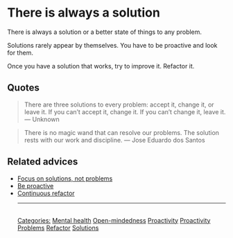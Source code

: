 # There is always a solution

There is always a solution or a better state of things to any problem.

Solutions rarely appear by themselves. You have to be proactive and look for them. 

Once you have a solution that works, try to improve it. Refactor it.

## Quotes

> There are three solutions to every problem: accept it, change it, or leave it. If you can’t accept it, change it. If you can’t change it, leave it. — Unknown

> There is no magic wand that can resolve our problems. The solution rests with our work and discipline. — Jose Eduardo dos Santos

## Related advices

- [Focus on solutions, not problems](Focus%20on%20solutions,%20not%20problems/index.md)
- [Be proactive](Be%20proactive/index.md)
- [Continuous refactor](Continuous%20refactor/index.md)<hr/><br/>[Categories:](Categories/index.md) [Mental health](Categories/Mental%20health.md) [Open-mindedness](Categories/Open-mindedness.md) [Proactivity](Categories/Proactivity.md) [Proactivity](Categories/Proactivity.md) [Problems](Categories/Problems.md) [Refactor](Categories/Refactor.md) [Solutions](Categories/Solutions.md)